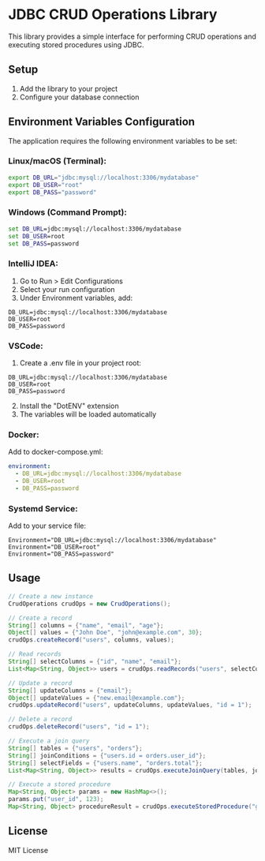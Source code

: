 # JDBC CRUD Operations Library

This library provides a simple interface for performing CRUD operations and executing stored procedures using JDBC.

## Setup

1. Add the library to your project
2. Configure your database connection

## Environment Variables Configuration

The application requires the following environment variables to be set:

### Linux/macOS (Terminal):
```bash
export DB_URL="jdbc:mysql://localhost:3306/mydatabase"
export DB_USER="root"
export DB_PASS="password"
```

### Windows (Command Prompt):
```cmd
set DB_URL=jdbc:mysql://localhost:3306/mydatabase
set DB_USER=root
set DB_PASS=password
```

### IntelliJ IDEA:
1. Go to Run > Edit Configurations
2. Select your run configuration
3. Under Environment variables, add:
```
DB_URL=jdbc:mysql://localhost:3306/mydatabase
DB_USER=root
DB_PASS=password
```

### VSCode:
1. Create a .env file in your project root:
```
DB_URL=jdbc:mysql://localhost:3306/mydatabase
DB_USER=root
DB_PASS=password
```
2. Install the "DotENV" extension
3. The variables will be loaded automatically

### Docker:
Add to docker-compose.yml:
```yaml
environment:
  - DB_URL=jdbc:mysql://localhost:3306/mydatabase
  - DB_USER=root
  - DB_PASS=password
```

### Systemd Service:
Add to your service file:
```
Environment="DB_URL=jdbc:mysql://localhost:3306/mydatabase"
Environment="DB_USER=root"
Environment="DB_PASS=password"
```

## Usage

```java
// Create a new instance
CrudOperations crudOps = new CrudOperations();

// Create a record
String[] columns = {"name", "email", "age"};
Object[] values = {"John Doe", "john@example.com", 30};
crudOps.createRecord("users", columns, values);

// Read records
String[] selectColumns = {"id", "name", "email"};
List<Map<String, Object>> users = crudOps.readRecords("users", selectColumns, "age > 25");

// Update a record
String[] updateColumns = {"email"};
Object[] updateValues = {"new.email@example.com"};
crudOps.updateRecord("users", updateColumns, updateValues, "id = 1");

// Delete a record
crudOps.deleteRecord("users", "id = 1");

// Execute a join query
String[] tables = {"users", "orders"};
String[] joinConditions = {"users.id = orders.user_id"};
String[] selectFields = {"users.name", "orders.total"};
List<Map<String, Object>> results = crudOps.executeJoinQuery(tables, joinConditions, selectFields, null);

// Execute a stored procedure
Map<String, Object> params = new HashMap<>();
params.put("user_id", 123);
Map<String, Object> procedureResult = crudOps.executeStoredProcedure("get_user_details", params);
```

## License

MIT License
